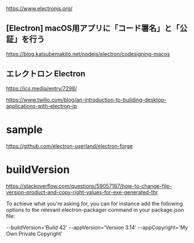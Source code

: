 https://www.electronjs.org/


## [Electron] macOS用アプリに「コード署名」と「公証」を行う

https://blog.katsubemakito.net/nodejs/electron/codesigning-macos


## エレクトロン Electron
https://ics.media/entry/7298/


https://www.twilio.com/blog/an-introduction-to-building-desktop-applications-with-electron-jp

# sample
https://github.com/electron-userland/electron-forge

# buildVersion
https://stackoverflow.com/questions/59057187/how-to-change-file-version-product-and-copy-right-values-for-exe-generated-thr

To achieve what you're asking for, you can for instance add the following options to the relevant electron-packager command in your package.json file:

--buildVersion='Build 42'
--appVersion='Version 3.14'
--appCopyright='My Own Private Copyright'
